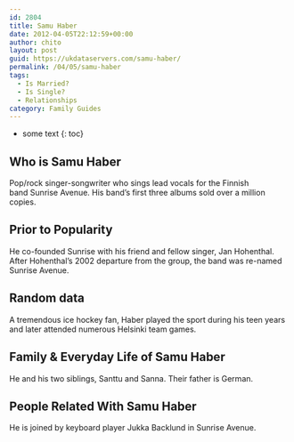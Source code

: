```yaml
---
id: 2804
title: Samu Haber
date: 2012-04-05T22:12:59+00:00
author: chito
layout: post
guid: https://ukdataservers.com/samu-haber/
permalink: /04/05/samu-haber
tags:
  - Is Married?
  - Is Single?
  - Relationships
category: Family Guides
---
```


* some text
{: toc}
          
          
## Who is  Samu Haber
                  
                  
                  
Pop/rock singer-songwriter who sings lead vocals for the Finnish band Sunrise Avenue. His band&#8217;s first three albums sold over a million copies.
                  
                
                
                
## Prior to Popularity 
                  
                  
                  
He co-founded Sunrise with his friend and fellow singer, Jan Hohenthal. After Hohenthal&#8217;s 2002 departure from the group, the band was re-named Sunrise Avenue.
                  
                
                
                
## Random data 
                  
                  
                  
A tremendous ice hockey fan, Haber played the sport during his teen years and later attended numerous Helsinki team games.
                  
                
                
                
## Family & Everyday Life of Samu Haber
                  
                  
                  
He and his two siblings, Santtu and Sanna. Their father is German. 
                  
                
                
                
## People Related With  Samu Haber
                  
                  
                  
He is joined by keyboard player Jukka Backlund in Sunrise Avenue.
                  
                
              
            
          
          
          
    
    
  
